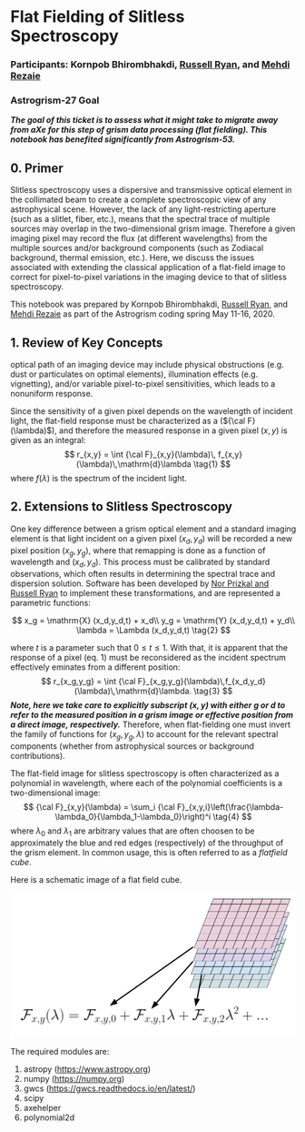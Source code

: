 # Flat Fielding of Slitless Spectroscopy

### Participants: Kornpob Bhirombhakdi, [Russell Ryan](mailto:rryan@stsci.edu), and [Mehdi Rezaie](mailto:mr095415@ohio.edu)
### Astrogrism-27 Goal
***The goal of this ticket is to assess what it might take to migrate away from aXe for this step of grism data processing (flat fielding).  This notebook has benefited significantly from Astrogrism-53.***


## 0.  Primer
Slitless spectroscopy uses a dispersive and transmissive optical element in the collimated beam to create a complete spectroscopic view of any astrophysical scene.  However, the lack of any light-restricting aperture (such as a slitlet, fiber, etc.), means that the spectral trace of multiple sources may overlap in the two-dimensional grism image.  Therefore a given imaging pixel may record the flux (at different wavelengths) from the multiple sources and/or background components (such as Zodiacal background, thermal emission, etc.).  Here, we discuss the issues associated with extending the classical application of a flat-field image to correct for pixel-to-pixel variations in the imaging device to that of slitless spectroscopy.


This notebook was prepared by Kornpob Bhirombhakdi, [Russell Ryan](mailto:rryan@stsci.edu), and [Mehdi Rezaie](mailto:mr095415@ohio.edu) as part of the Astrogrism coding spring May 11-16, 2020.  


## 1.  Review of Key Concepts

optical path of an imaging device may include physical obstructions (e.g. dust or particulates on optimal elements), illumination effects (e.g. vignetting), and/or variable pixel-to-pixel sensitivities, which leads to a nonuniform response.


Since the sensitivity of a given pixel depends on the wavelength of incident light, the flat-field response must be characterized as a (${\cal F}(\lambda)$), and therefore the measured response in a given pixel $(x,y)$ is given as an integral:
$$
r_{x,y}  = \int {\cal F}_{x,y}(\lambda)\, f_{x,y}(\lambda)\,\mathrm{d}\lambda
\tag{1}
$$
where $f(\lambda)$ is the spectrum of the incident light.  


## 2.  Extensions to Slitless Spectroscopy

One key difference between a grism optical element and a standard imaging element is that light incident on a given pixel $(x_d,y_d)$ will be recorded a new pixel position $(x_g,y_g)$, where that remapping is done as a function of wavelength and $(x_d,y_d)$.  This process must be calibrated by standard observations, which often results in determining the spectral trace and dispersion solution.  Software has been developed by [Nor Prizkal and Russell Ryan](https://www.stsci.edu/files/live/sites/www/files/home/hst/instrumentation/wfc3/documentation/instrument-science-reports-isrs/_documents/2017/WFC3-2017-01.pdf) to implement these transformations, and are represented a parametric functions:


$$
x_g = \mathrm{X} (x_d,y_d,t) + x_d\\
y_g = \mathrm{Y} (x_d,y_d,t) + y_d\\
\lambda = \Lambda (x_d,y_d,t)
\tag{2}
$$

where $t$ is a parameter such that $0\leq t\leq1$.  With that, it is apparent that the response of a pixel (eq. 1) must be reconsidered as the incident spectrum effectively eminates from a different position:
$$
r_{x_g,y_g} = \int {\cal F}_{x_g,y_g}(\lambda)\,f_{x_d,y_d}(\lambda)\,\mathrm{d}\lambda.
\tag{3}
$$
***Note, here we take care to explicitly subscript $(x,y)$ with either $g$ or $d$ to refer to the measured position in a grism image or effective position from a direct image, respectively.***  Therefore, when flat-fielding one must invert the family of functions for $(x_g,y_g,\lambda)$ to account for the relevant spectral components (whether from astrophysical sources or background contributions).  



The flat-field image for slitless spectroscopy is often characterized as a polynomial in wavelength, where each of the polynomial coefficients is a two-dimensional image:
$$
{\cal F}_{x,y}(\lambda) = \sum_i {\cal F}_{x,y,i}\left(\frac{\lambda-\lambda_0}{\lambda_1-\lambda_0}\right)^i
\tag{4}
$$
where $\lambda_0$ and $\lambda_1$ are arbitrary values that are often choosen to be approximately the blue and red edges (respectively) of the throughput of the grism element. In common usage, this is often referred to as a *flatfield cube*.  

Here is a schematic image of a flat field cube.

![flat field](notebooks/figures/flatfieldcube.png)


The required modules are:
1. astropy (https://www.astropy.org)
2. numpy (https://numpy.org)
3. gwcs (https://gwcs.readthedocs.io/en/latest/)
4. scipy
5. axehelper
6. polynomial2d
